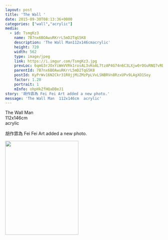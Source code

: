 ```yaml
---
layout: post
title: 'The Wall ' 
date: 2015-09-30T08:13:36+0000 
categories: ["wall","acrylic"] 
media:
  - id: TsmgKz3
    name: 7B7nx6BOAwuRKrrL5mD2TqG5K8
    description: 'The Wall Man112x146cmacrylic'   
    height: 720
    width: 562
    type: image/jpeg
    link: https://i.imgur.com/TsmgKz3.jpg
    prevLoc: 6qmG3rJOxYiWmVVRk1rosAL3vKoAL7tzAP4G74n6C3LXjw0rOGuRNQ7vRDR4tOx89RWorNhqAGMPVR6ES8NQoxkwBETPxOlg0WxjcgmgYnR4RwTRqE9WjKgxhpVv96roLySjgGorlj6RFDnXOB8921CP55WPLVm6symq9E88zlf5KZA8E44qsVmAOJVKwVtNvXvBlPLNuj1NGZlApWfJRLjXNXnmiXQrv8XvGkHkEA3rPLxVt1Z4MWE4QlU9EOEZrPjq
    parentId: 7B7nx6BOAwuRKrrL5mD2TqG5K8
    postId: KyPrWv16N2Ckr31R0jjMiZMzPpLVvLSNBRVn8RzxUPv9LAgXO1Soy
    factor: 1.28
    portrait: 1
    mInfo: ohpHkZfHQaDBeJ1
story: '胡作霏為 Fei Fei Art added a new photo.'  
message: 'The Wall Man  112x146cm  acrylic'  
---
```


The Wall Man  
112x146cm  
acrylic
 
 
[//]: #story:
胡作霏為 Fei Fei Art added a new photo.


[//]: #media:  
<a href="https://i.imgur.com/TsmgKz3.jpg"><img src="https://i.imgur.com/TsmgKz3.jpg" height="300" width="234" /></a> 
 
